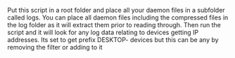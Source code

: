 Put this script in a root folder and place all your daemon files in a subfolder called logs. You can place all daemon files including the compressed files in the log folder as it will extract them prior to reading through. Then run the script and it will look for any log data relating to devices getting IP addresses. Its set to get prefix DESKTOP- devices but this can be any by removing the filter or adding to it
